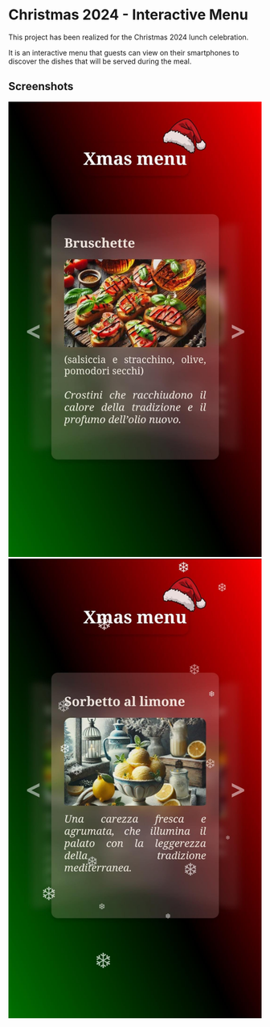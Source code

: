 # Christmas 2024 - Interactive Menu

This project has been realized for the Christmas 2024 lunch celebration.

It is an interactive menu that guests can view on their smartphones to discover the dishes that will be served during the meal.

## Screenshots

![Screenshot 1](imgs/screen1.jpeg)
![Screenshot 2](imgs/screen2.jpeg)

